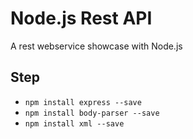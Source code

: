 # Node.js Rest API
A rest webservice showcase with Node.js

## Step
- `npm install express --save`
- `npm install body-parser --save`
- `npm install xml --save`
